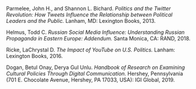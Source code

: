 Parmelee, John H., and Shannon L. Bichard. *Politics and the Twitter Revolution: How Tweets Influence the Relationship between Political Leaders and the Public.* Lanham, MD: Lexington Books, 2013.

Helmus, Todd C. *Russian Social Media Influence: Understanding Russian Propaganda in Eastern Europe: Addendum.* Santa Monica, CA: RAND, 2018.

Ricke, LaChrystal D. *The Impact of YouTube on U.S. Politics.* Lanham: Lexington Books, 2016.

Dogan, Betul Onay, Derya Gul Unlu. *Handbook of Research on Examining Cultural Policies Through Digital Communication.*  Hershey, Pennsylvania (701 E. Chocolate Avenue, Hershey, PA 17033, USA): IGI Global, 2019.